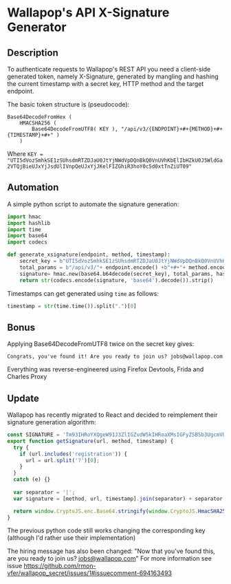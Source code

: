 # Wallapop's API X-Signature Generator
## Description
To authenticate requests to Wallapop's REST API you need a client-side generated token, namely X-Signature, generated by mangling and hashing the current timestamp with a secret key, HTTP method and the target endpoint.

The basic token structure is (pseudocode):
```
Base64DecodeFromHex ( 
    HMACSHA256 ( 
        Base64DecodeFromUTF8( KEY ), "/api/v3/{ENDPOINT}+#+{METHOD}+#+{TIMESTAMP}+#+" ) 
    )
```

Where `KEY = "UTI5dVozSmhkSE1zSUhsdmRTZDJaU0JtYjNWdVpDQnBkQ0VnUVhKbElIbHZkU0J5WldGa2VTQjBieUJxYjJsdUlIVnpQeUJxYjJKelFIZGhiR3hoY0c5d0xtTnZiUT09"`

## Automation
A simple python script to automate the signature generation:
```python
import hmac
import hashlib
import time
import base64
import codecs

def generate_xsignature(endpoint, method, timestamp):
    secret_key = b"UTI5dVozSmhkSE1zSUhsdmRTZDJaU0JtYjNWdVpDQnBkQ0VnUVhKbElIbHZkU0J5WldGa2VTQjBieUJxYjJsdUlIVnpQeUJxYjJKelFIZGhiR3hoY0c5d0xtTnZiUT09"
    total_params = b"/api/v3/"+ endpoint.encode() +b"+#+"+ method.encode() +b"+#+" + timestamp.encode() + b"+#+"
    signature= hmac.new(base64.b64decode(secret_key), total_params, hashlib.sha256).digest()
    return str(codecs.encode(signature, 'base64').decode()).strip()
```

Timestamps can get generated using `time` as follows:
```python
timestamp = str(time.time()).split(".")[0]
```
## Bonus
Applying Base64DecodeFromUTF8 twice on the secret key gives:
```
Congrats, you've found it! Are you ready to join us? jobs@wallapop.com
```

Everything was reverse-engineered using Firefox Devtools, Frida and Charles Proxy

## Update
Wallapop has recently migrated to React and decided to reimplement their signature generation algorithm:
```js
const SIGNATURE = 'Tm93IHRoYXQgeW91J3ZlIGZvdW5kIHRoaXMsIGFyZSB5b3UgcmVhZHkgdG8gam9pbiB1cz8gam9ic0B3YWxsYXBvcC5jb20==';
export function getSignature(url, method, timestamp) {
  try {
    if (url.includes('registration')) {
      url = url.split('?')[0];
    }
  }
  catch (e) {}
  
  var separator = '|';
  var signature = [method, url, timestamp].join(separator) + separator;

  return window.CryptoJS.enc.Base64.stringify(window.CryptoJS.HmacSHA256(signature, SIGNATURE));
}
```
The previous python code still works changing the corresponding key (although I'd rather use their implementation)

The hiring message has also been changed: "Now that you've found this, are you ready to join us? jobs@wallapop.com"
For more information see issue https://github.com/rmon-vfer/wallapop_secret/issues/1#issuecomment-694163493
